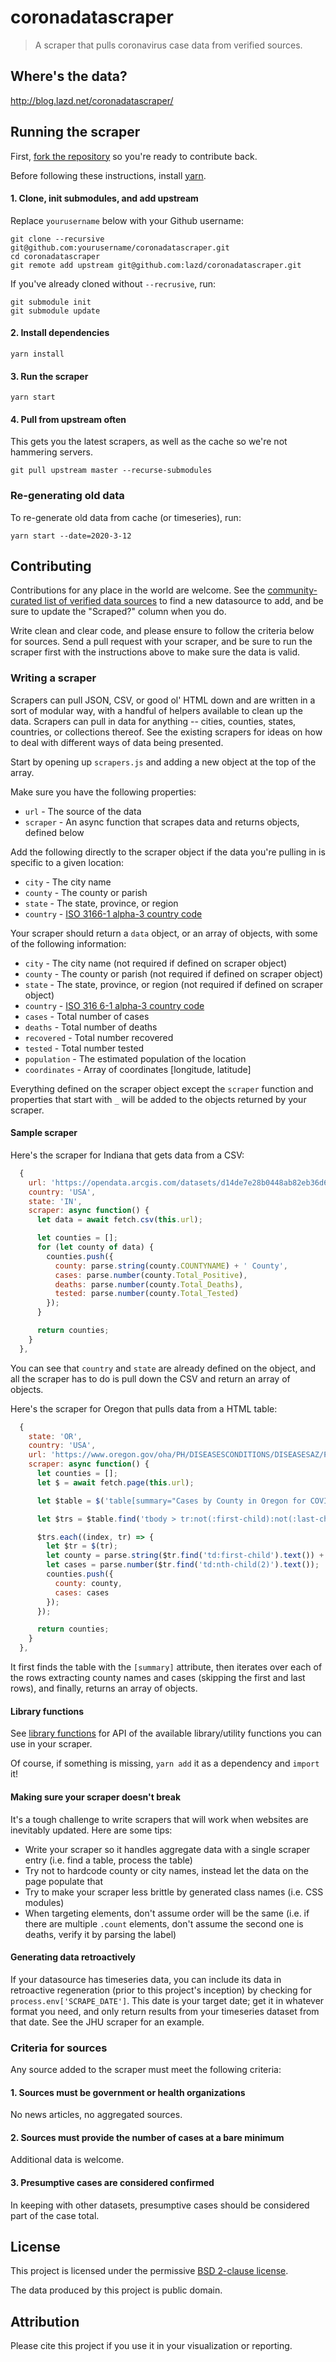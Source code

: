 # coronadatascraper
> A scraper that pulls coronavirus case data from verified sources.

## Where's the data?

http://blog.lazd.net/coronadatascraper/

## Running the scraper

First, [fork the repository](https://github.com/lazd/coronadatascraper/fork) so you're ready to contribute back.

Before following these instructions, install [yarn](https://classic.yarnpkg.com/en/docs/install/).

#### 1. Clone, init submodules, and add upstream

Replace `yourusername` below with your Github username:

```
git clone --recursive git@github.com:yourusername/coronadatascraper.git
cd coronadatascraper
git remote add upstream git@github.com:lazd/coronadatascraper.git
```

If you've already cloned without `--recrusive`, run:

```
git submodule init
git submodule update
```

#### 2. Install dependencies

```
yarn install
```

#### 3. Run the scraper

```
yarn start
```

#### 4. Pull from upstream often

This gets you the latest scrapers, as well as the cache so we're not hammering servers.

```
git pull upstream master --recurse-submodules
```

### Re-generating old data

To re-generate old data from cache (or timeseries), run:

```
yarn start --date=2020-3-12
```

## Contributing

Contributions for any place in the world are welcome. See the [community-curated list of verified data sources](https://docs.google.com/spreadsheets/d/1T2cSvWvUvurnOuNFj2AMPGLpuR2yVs3-jdd_urfWU4c/edit#gid=0) to find a new datasource to add, and be sure to update the "Scraped?" column when you do.

Write clean and clear code, and please ensure to follow the criteria below for sources. Send a pull request with your scraper, and be sure to run the scraper first with the instructions above to make sure the data is valid.

### Writing a scraper

Scrapers can pull JSON, CSV, or good ol' HTML down and are written in a sort of modular way, with a handful of helpers available to clean up the data. Scrapers can pull in data for anything -- cities, counties, states, countries, or collections thereof. See the existing scrapers for ideas on how to deal with different ways of data being presented.

Start by opening up `scrapers.js` and adding a new object at the top of the array.

Make sure you have the following properties:

* `url` - The source of the data
* `scraper` - An async function that scrapes data and returns objects, defined below

Add the following directly to the scraper object if the data you're pulling in is specific to a given location:

* `city` - The city name
* `county` - The county or parish
* `state` - The state, province, or region
* `country` - [ISO 3166-1 alpha-3 country code](https://en.wikipedia.org/wiki/ISO_3166-1_alpha-3)

Your scraper should return a `data` object, or an array of objects, with some of the following information:

* `city` - The city name (not required if defined on scraper object)
* `county` - The county or parish (not required if defined on scraper object)
* `state` - The state, province, or region (not required if defined on scraper object)
* `country` - [ISO 316
6-1 alpha-3 country code](https://en.wikipedia.org/wiki/ISO_3166-1_alpha-3)
* `cases` - Total number of cases
* `deaths` - Total number of deaths
* `recovered` - Total number recovered
* `tested` - Total number tested
* `population` - The estimated population of the location
* `coordinates` - Array of coordinates [longitude, latitude]

Everything defined on the scraper object except the `scraper` function and properties that start with `_` will be added to the objects returned by your scraper.

#### Sample scraper

Here's the scraper for Indiana that gets data from a CSV:

```javascript
  {
    url: 'https://opendata.arcgis.com/datasets/d14de7e28b0448ab82eb36d6f25b1ea1_0.csv',
    country: 'USA',
    state: 'IN',
    scraper: async function() {
      let data = await fetch.csv(this.url);

      let counties = [];
      for (let county of data) {
        counties.push({
          county: parse.string(county.COUNTYNAME) + ' County',
          cases: parse.number(county.Total_Positive),
          deaths: parse.number(county.Total_Deaths),
          tested: parse.number(county.Total_Tested)
        });
      }

      return counties;
    }
  },
```

You can see that `country` and `state` are already defined on the object, and all the scraper has to do is pull down the CSV and return an array of objects.

Here's the scraper for Oregon that pulls data from a HTML table:
```javascript
  {
    state: 'OR',
    country: 'USA',
    url: 'https://www.oregon.gov/oha/PH/DISEASESCONDITIONS/DISEASESAZ/Pages/emerging-respiratory-infections.aspx',
    scraper: async function() {
      let counties = [];
      let $ = await fetch.page(this.url);

      let $table = $('table[summary="Cases by County in Oregon for COVID-19"]');

      let $trs = $table.find('tbody > tr:not(:first-child):not(:last-child)');

      $trs.each((index, tr) => {
        let $tr = $(tr);
        let county = parse.string($tr.find('td:first-child').text()) + ' County';
        let cases = parse.number($tr.find('td:nth-child(2)').text());
        counties.push({
          county: county,
          cases: cases
        });
      });

      return counties;
    }
  },
```

It first finds the table with the `[summary]` attribute, then iterates over each of the rows extracting county names and cases (skipping the first and last rows), and finally, returns an array of objects.

#### Library functions

See [library functions](lib/) for API of the available library/utility functions you can use in your scraper.

Of course, if something is missing, `yarn add` it as a dependency and `import` it!

#### Making sure your scraper doesn't break

It's a tough challenge to write scrapers that will work when websites are inevitably updated. Here are some tips:

* Write your scraper so it handles aggregate data with a single scraper entry (i.e. find a table, process the table)
* Try not to hardcode county or city names, instead let the data on the page populate that
* Try to make your scraper less brittle by generated class names (i.e. CSS modules)
* When targeting elements, don't assume order will be the same (i.e. if there are multiple `.count` elements, don't assume the second one is deaths, verify it by parsing the label)

#### Generating data retroactively

If your datasource has timeseries data, you can include its data in retroactive regeneration (prior to this project's inception) by checking for `process.env['SCRAPE_DATE']`. This date is your target date; get it in whatever format you need, and only return results from your timeseries dataset from that date. See the JHU scraper for an example.

### Criteria for sources

Any source added to the scraper must meet the following criteria:

#### 1. Sources must be government or health organizations

No news articles, no aggregated sources.

#### 2. Sources must provide the number of cases at a bare minimum

Additional data is welcome.

#### 3. Presumptive cases are considered confirmed

In keeping with other datasets, presumptive cases should be considered part of the case total.

## License

This project is licensed under the permissive [BSD 2-clause license](LICENSE).

The data produced by this project is public domain.

## Attribution

Please cite this project if you use it in your visualization or reporting.
